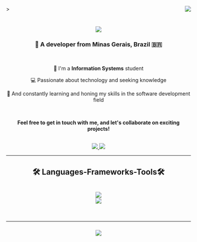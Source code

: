 <img align="right" src="https://visitor-badge.laobi.icu/badge?page_id=andradezerd.andradezerd"/>>

<h1 align="center">
    <a href="https://git.io/typing.svg">
        <img src="https://readme-typing-svg.herokuapp.com/?font=Righteous&size=35&center=true&vCenter=true&width=500&height=70&duration=4000&lines=Hi+There!+👋;+I'm+João+Andrade!;" />
    </a>
    
</h1>

<h3 align="center"> 💫 A developer from Minas Gerais, Brazil 🇧🇷</h3>

<br/>

<div align="center">

 📖 I'm a **Information Systems** student

 💻 Passionate about technology and seeking knowledge

 🌱 And constantly learning and honing my skills in the software development field

<br/>

**Feel free to get in touch with me, and let's collaborate on exciting projects!**

<br/>

</div>

<div align="center">
  <a  href="mailto:andradezerd@gmail.com">
    <img src="https://img.shields.io/badge/Gmail-D14836?style=for-the-badge&logo=gmail&logoColor=white" target="_blank" />
  </a>
  <a href="https://linkedin.com/in/andradezerd" target="_blank">
    <img src="https://img.shields.io/badge/LinkedIn-0077B5?style=for-the-badge&logo=linkedin&logoColor=white" target="_blank" />
  </a>
 
</div>

<hr/>

<h2 align="center"> 🛠️ Languages-Frameworks-Tools🛠️</h2>

<br/>

<div align="center">
  <a href="https://skillicons.dev">
    <img src="https://skillicons.dev/icons?i=python,java,ruby,github,mysql" /><br>
    <img src="https://skillicons.dev/icons?i=css,html,javascript,typescript,git" />
  </a>
</div>

<br/>
<br/>

<hr/>

<h3 align="center">
    <a href="https://git.io/typing.svg">
        <img src="https://readme-typing-svg.herokuapp.com/?font=Righteous&size=25&center=true&vCenter=true&width=500&height=70&duration=4000&lines=Thanks+for+visiting!+🦝;+Shoot+me+a+message+on+Linkedin!;I'm+always+down+to+collab+😙" />
    </a>
    
</h3>

<br/>
